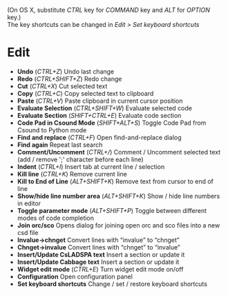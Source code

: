 (On OS X, substitute *CTRL* key for *COMMAND* key and *ALT* for *OPTION* key.)  
The key shortcuts can be changed in *Edit > Set keyboard shortcuts*


# Edit

   + **Undo** (*CTRL+Z*) Undo last change
   + **Redo** (*CTRL+SHIFT+Z*) Redo change
   + **Cut** (*CTRL+X*) Cut selected text
   + **Copy** (*CTRL+C*) Copy selected text to clipboard
   + **Paste** (*CTRL+V*) Paste clipboard in current cursor position
   + **Evaluate Selection** (*CTRL+SHIFT+W*) Evaluate selected code
   + **Evaluate Section** (*SHIFT+CTRL+E*) Evaluate code section
   + **Code Pad in Csound Mode** (*SHIFT+ALT+S*) Toggle Code Pad from Csound to Python mode
   + **Find and replace** (*CTRL+F*) Open find-and-replace dialog
   + **Find again** Repeat last search
   + **Comment/Uncomment** (*CTRL+/*) Comment / Uncomment selected text (add / remove ';' character before each line)
   + **Indent** (*CTRL+I*) Insert tab at current line / selection
   + **Kill line** (*CTRL+K*) Remove current line
   + **Kill to End of Line** (*ALT+SHIFT+K*) Remove text from cursor to end of line
   + **Show/hide line number area** (*ALT+SHIFT+K*) Show / hide line numbers in editor
   + **Toggle parameter mode** (*ALT+SHIFT+P*) Toggle between different modes of code completion
   + **Join orc/sco** Opens dialog for joining open orc and sco files into a new csd file
   + **Invalue->chnget** Convert lines with “invalue” to “chnget”
   + **Chnget->invalue** Convert lines with “chnget” to “invalue”
   + **Insert/Update CsLADSPA text** Insert a <CsLADSPA> section or update it
   + **Insert/Update Cabbage text** Insert a <Cabbage> section or update it
   + **Widget edit mode** (*CTRL+E*) Turn widget edit mode on/off
   + **Configuration** Open configuration panel
   + **Set keyboard shortcuts** Change / set / restore keyboard shortcuts

